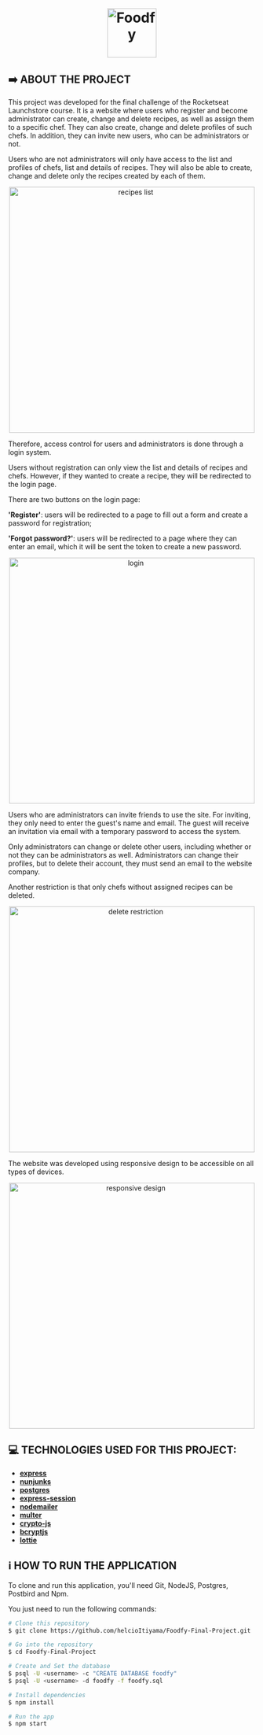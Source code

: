 <h1 align="center">
    <img alt="Foodfy" src="https://github.com/helcioItiyama/Foodfy-Final-Project/blob/master/public/images/logo2.png" width="100px" />
</h1>

## :arrow_right: ABOUT THE PROJECT

This project was developed for the final challenge of the Rocketseat Launchstore course. It is a website where users who register and become administrator can create, change and delete recipes, as well as assign them to a specific chef. They can also create, change and delete profiles of such chefs. In addition, they can invite new users, who can be administrators or not.

Users who are not administrators will only have access to the list and profiles of chefs, list and details of recipes. They will also be able to create, change and delete only the recipes created by each of them.

<p align="center">
    <img alt ="recipes list" src="https://github.com/helcioItiyama/Foodfy-Final-Project/blob/master/public/images/Receitas.png" width= "500px"/>
</p>

Therefore, access control for users and administrators is done through a login system.

Users without registration can only view the list and details of recipes and chefs. However, if they wanted to create a recipe, they will be redirected to the login page.

There are two buttons on the login page:

**'Register'**: users will be redirected to a page to fill out a form and create a password for registration;

**'Forgot password?'**: users will be redirected to a page where they can enter an email, which it will be sent the token to create a new password.

<p align="center">
    <img alt ="login" src="https://github.com/helcioItiyama/Foodfy-Final-Project/blob/master/public/images/Login.png" width="500px" />
</p>
                                                                                                                             
Users who are administrators can invite friends to use the site. For inviting, they only need to enter the guest's name and email. The guest will receive an invitation via email with a temporary password to access the system.

Only administrators can change or delete other users, including whether or not they can be administrators as well. Administrators can change their profiles, but to delete their account, they must send an email to the website company.

Another restriction is that only chefs without assigned recipes can be deleted.

<p align="center">
    <img alt ="delete restriction" src="https://github.com/helcioItiyama/Foodfy-Final-Project/blob/master/public/images/2020-03-30-20-39-35.gif" width="500px" />
</p>

The website was developed using responsive design to be accessible on all types of devices.

<p align="center">
    <img alt ="responsive design" src="https://github.com/helcioItiyama/Foodfy-Final-Project/blob/master/public/images/2020-03-30-15-58-35.gif" width="500px" />
</p>

## :computer: TECHNOLOGIES USED FOR THIS PROJECT:

- [**express**](https://github.com/expressjs/express)
- [**nunjunks**](https://github.com/mozilla/nunjucks)
- [**postgres**](https://www.postgresql.org/)
- [**express-session**](https://github.com/expressjs/session)
- [**nodemailer**](https://github.com/nodemailer/nodemailer)
- [**multer**](https://github.com/expressjs/multer)
- [**crypto-js**](https://github.com/brix/crypto-js)
- [**bcryptjs**](https://github.com/kelektiv/node.bcrypt.js)
- [**lottie**](https://github.com/airbnb/lottie-web)

## :information_source: HOW TO RUN THE APPLICATION

To clone and run this application, you'll need Git, NodeJS, Postgres, Postbird and Npm.

You just need to run the following commands:

```bash
# Clone this repository
$ git clone https://github.com/helcioItiyama/Foodfy-Final-Project.git

# Go into the repository
$ cd Foodfy-Final-Project

# Create and Set the database
$ psql -U <username> -c "CREATE DATABASE foodfy"
$ psql -U <username> -d foodfy -f foodfy.sql

# Install dependencies
$ npm install

# Run the app
$ npm start
```
